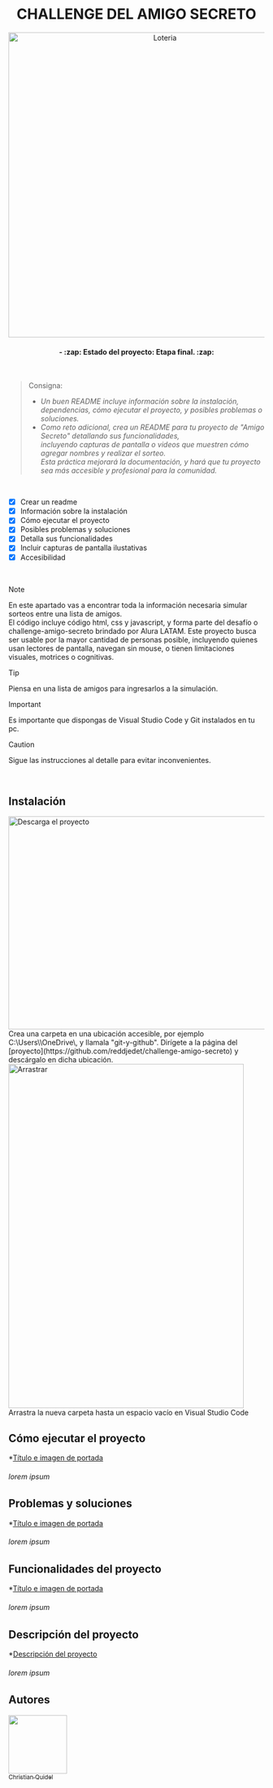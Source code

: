 # <div align="center">CHALLENGE DEL AMIGO SECRETO</div>
<div align="center">
  <img src="https://github.com/user-attachments/assets/0f454203-6820-43cd-b68c-1184a383292b" alt="Loteria" width="600" />
</div>

<h4 align="center">- :zap: Estado del proyecto: Etapa final. :zap: </h4>

<br>

> Consigna:  <!-- Texto citado de la consingna de Alura LATAM - Oracle-->
> - *Un buen README incluye información sobre la instalación, dependencias, cómo ejecutar el proyecto, y posibles problemas o soluciones.*   
> - *Como reto adicional, crea un README para tu proyecto de "Amigo Secreto" detallando sus funcionalidades,*  
> *incluyendo capturas de pantalla o videos que muestren cómo agregar nombres y realizar el sorteo.  
> Esta práctica mejorará la documentación, y hará que tu proyecto sea más accesible y profesional para la comunidad.*

<br>

- [x] Crear un readme
- [X] Información sobre la instalación
- [X] Cómo ejecutar el proyecto
- [X] Posibles problemas y soluciones
- [X] Detalla sus funcionalidades
- [X] Incluir capturas de pantalla ilustativas
- [X] Accesibilidad

<br>

> [!NOTE]
> En este apartado vas a encontrar toda la información necesaria simular sorteos entre una lista de amigos.  
> El código incluye código html, css y javascript, y forma parte del desafío o challenge-amigo-secreto brindado por Alura LATAM.
> Este proyecto busca ser usable por la mayor cantidad de personas posible, incluyendo quienes usan lectores de pantalla, navegan sin mouse, o tienen limitaciones visuales, motrices o cognitivas.

> [!TIP]
> Piensa en una lista de amigos para ingresarlos a la simulación.

> [!IMPORTANT]
> Es importante que dispongas de Visual Studio Code y Git instalados en tu pc.

> [!CAUTION]
> Sigue las instrucciones al detalle para evitar inconvenientes.

<br>

## Instalación
<img width="851" height="419" alt="Descarga el proyecto" src="https://github.com/user-attachments/assets/d58ff3b6-1b58-421b-8825-d3c6c61f42ec" />  
<br>
Crea una carpeta en una ubicación accesible, por ejemplo C:\Users\<tu_usuario>\OneDrive\, y llamala "git-y-github".  
Dirígete a la página del [proyecto](https://github.com/reddjedet/challenge-amigo-secreto) y descárgalo en dicha ubicación.  
<br>
<img width="463" height="677" alt="Arrastrar" src="https://github.com/user-attachments/assets/c9705dd7-8b9e-4c12-8559-0e18b7d1f2a3" />  
<br>
Arrastra la nueva carpeta hasta un espacio vacío en Visual Studio Code  
<br>


## Cómo ejecutar el proyecto
*[Título e imagen de portada](#Título-e-imagen-de-portada)
###### lorem ipsum
## Problemas y soluciones
*[Título e imagen de portada](#Título-e-imagen-de-portada)
###### lorem ipsum
## Funcionalidades del proyecto
*[Título e imagen de portada](#Título-e-imagen-de-portada)
###### lorem ipsum
## Descripción del proyecto
*[Descripción del proyecto](#descripción-del-proyecto)
###### lorem ipsum
## Autores
[<img src="https://avatars.githubusercontent.com/u/82478333?s=400&v=4" width=115><br><sub>Christian Quidel</sub>](https://github.com/reddjedet) 
